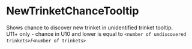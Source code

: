 # NewTrinketChanceTooltip
Shows chance to discover new trinket in unidentified trinket tooltip.<br>
U11+ only - chance in U10 and lower is equal to `<number of undiscovered trinkets>`/`<number of trinkets>`